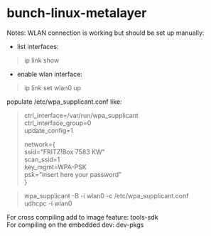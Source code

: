 # bunch-linux-metalayer

Notes:
WLAN connection is working but should be set up manually:<br>
- list interfaces:<br>
> ip link show<br>
- enable wlan interface:<br>
> ip link set wlan0 up<br>

populate /etc/wpa_supplicant.conf like:

> ctrl_interface=/var/run/wpa_supplicant<br>
> ctrl_interface_group=0<br>
> update_config=1<br>
> 
> network={<br>
>         ssid="FRITZ!Box 7583 KW"<br>
>         scan_ssid=1<br>
>         key_mgmt=WPA-PSK<br>
>         psk="insert here your password"<br>
> }<br>

> wpa_supplicant -B -i wlan0 -c /etc/wpa_supplicant.conf<br>
> udhcpc -i wlan0<br>


For cross compiling add to image feature: tools-sdk <br>
For compiling on the embedded dev: dev-pkgs
